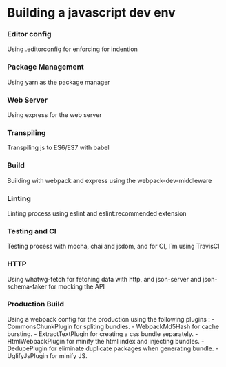# Building a javascript dev env

### Editor config

Using .editorconfig for enforcing for indention

### Package Management
 
Using yarn as the package manager

### Web Server

Using express for the web server

### Transpiling

Transpiling js to ES6/ES7 with babel

### Build

Building with webpack and express using the webpack-dev-middleware

### Linting

Linting process using eslint and eslint:recommended extension
 
### Testing and CI

Testing process with mocha, chai and jsdom, and for CI, I`m using TravisCI  

### HTTP

Using whatwg-fetch for fetching data with http, and json-server and json-schema-faker for mocking the API

### Production Build 

Using a webpack config for the production using the following plugins :
    - CommonsChunkPlugin for spliting bundles.
    - WebpackMd5Hash for cache bursting.
    - ExtractTextPlugin for creating a css bundle separately.
    - HtmlWebpackPlugin for minify the html index and injecting bundles.
    - DedupePlugin for eliminate duplicate packages when generating bundle.
    - UglifyJsPlugin for minify JS.
